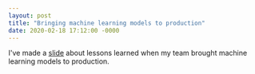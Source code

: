 ```yaml
---
layout: post
title: "Bringing machine learning models to production"
date: 2020-02-18 17:12:00 -0000
---
```

I've made a [slide](https://dpranantha.github.io/presentation/01-bringing-ml-model-to-production/index.html) about lessons learned when my team brought machine learning models to production.
